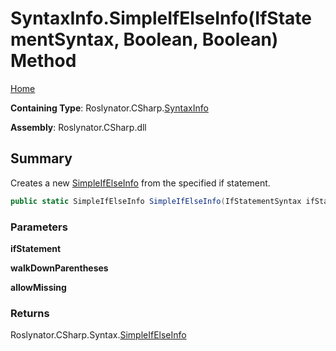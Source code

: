 # SyntaxInfo\.SimpleIfElseInfo\(IfStatementSyntax, Boolean, Boolean\) Method

[Home](../../../../README.md)

**Containing Type**: Roslynator\.CSharp\.[SyntaxInfo](../README.md)

**Assembly**: Roslynator\.CSharp\.dll

## Summary

Creates a new [SimpleIfElseInfo](../../Syntax/SimpleIfElseInfo/README.md) from the specified if statement\.

```csharp
public static SimpleIfElseInfo SimpleIfElseInfo(IfStatementSyntax ifStatement, bool walkDownParentheses = true, bool allowMissing = false)
```

### Parameters

**ifStatement**

**walkDownParentheses**

**allowMissing**

### Returns

Roslynator\.CSharp\.Syntax\.[SimpleIfElseInfo](../../Syntax/SimpleIfElseInfo/README.md)


